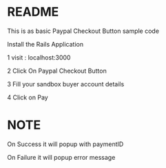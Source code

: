 # README


This is as basic Paypal Checkout Button sample code

Install the Rails Application

1 visit : localhost:3000

2 Click On Paypal Checkout Button

3 Fill your sandbox buyer account details

4 Click on Pay

# NOTE
On Success it will popup with paymentID

On Failure it will popup error message
